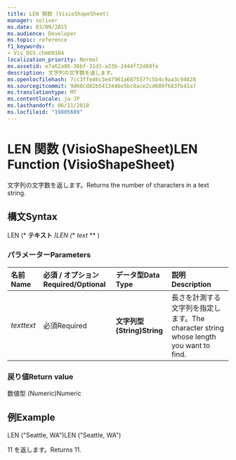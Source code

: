 ```yaml
---
title: LEN 関数 (VisioShapeSheet)
manager: soliver
ms.date: 03/09/2015
ms.audience: Developer
ms.topic: reference
f1_keywords:
- Vis_DSS.chm60104
localization_priority: Normal
ms.assetid: e7a62a86-36bf-31d3-a33b-2444f72d60fe
description: 文字列の文字数を返します。
ms.openlocfilehash: 7cc3ffe46c3e47961a687557fc5b4c9aa3c94828
ms.sourcegitcommit: 9d60cd82b5413446e5bc8ace2cd689f683fb41a7
ms.translationtype: MT
ms.contentlocale: ja-JP
ms.lasthandoff: 06/11/2018
ms.locfileid: "19805689"
---
```

# <a name="len-function-visioshapesheet"></a><span data-ttu-id="c6476-103">LEN 関数 (VisioShapeSheet)</span><span class="sxs-lookup"><span data-stu-id="c6476-103">LEN Function (VisioShapeSheet)</span></span>

<span data-ttu-id="c6476-104">文字列の文字数を返します。</span><span class="sxs-lookup"><span data-stu-id="c6476-104">Returns the number of characters in a text string.</span></span>
  
## <a name="syntax"></a><span data-ttu-id="c6476-105">構文</span><span class="sxs-lookup"><span data-stu-id="c6476-105">Syntax</span></span>

<span data-ttu-id="c6476-106">LEN (* **テキスト** *)</span><span class="sxs-lookup"><span data-stu-id="c6476-106">LEN (** *text* ** )</span></span> 
  
### <a name="parameters"></a><span data-ttu-id="c6476-107">パラメーター</span><span class="sxs-lookup"><span data-stu-id="c6476-107">Parameters</span></span>

|<span data-ttu-id="c6476-108">**名前**</span><span class="sxs-lookup"><span data-stu-id="c6476-108">**Name**</span></span>|<span data-ttu-id="c6476-109">**必須 / オプション**</span><span class="sxs-lookup"><span data-stu-id="c6476-109">**Required/Optional**</span></span>|<span data-ttu-id="c6476-110">**データ型**</span><span class="sxs-lookup"><span data-stu-id="c6476-110">**Data Type**</span></span>|<span data-ttu-id="c6476-111">**説明**</span><span class="sxs-lookup"><span data-stu-id="c6476-111">**Description**</span></span>|
|:-----|:-----|:-----|:-----|
| <span data-ttu-id="c6476-112">_text_</span><span class="sxs-lookup"><span data-stu-id="c6476-112">_text_</span></span> <br/> |<span data-ttu-id="c6476-113">必須</span><span class="sxs-lookup"><span data-stu-id="c6476-113">Required</span></span>  <br/> |<span data-ttu-id="c6476-114">**文字列型 (String)**</span><span class="sxs-lookup"><span data-stu-id="c6476-114">**String**</span></span> <br/> |<span data-ttu-id="c6476-115">長さを計測する文字列を指定します。</span><span class="sxs-lookup"><span data-stu-id="c6476-115">The character string whose length you want to find.</span></span>  <br/> |
   
### <a name="return-value"></a><span data-ttu-id="c6476-116">戻り値</span><span class="sxs-lookup"><span data-stu-id="c6476-116">Return value</span></span>

<span data-ttu-id="c6476-117">数値型 (Numeric)</span><span class="sxs-lookup"><span data-stu-id="c6476-117">Numeric</span></span>
  
## <a name="example"></a><span data-ttu-id="c6476-118">例</span><span class="sxs-lookup"><span data-stu-id="c6476-118">Example</span></span>

<span data-ttu-id="c6476-119">LEN ("Seattle, WA")</span><span class="sxs-lookup"><span data-stu-id="c6476-119">LEN ("Seattle, WA")</span></span> 
  
<span data-ttu-id="c6476-120">11 を返します。</span><span class="sxs-lookup"><span data-stu-id="c6476-120">Returns 11.</span></span> 
  

